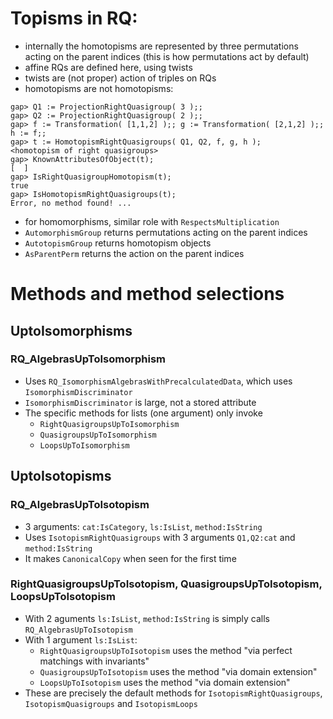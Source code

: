 # Topisms in RQ: 
 
- internally the homotopisms are represented by three permutations acting on the parent indices 
   (this is how permutations act by default)
- affine RQs are defined here, using twists
- twists are (not proper) action of triples on RQs
- homotopisms are not homotopisms:
```
gap> Q1 := ProjectionRightQuasigroup( 3 );;
gap> Q2 := ProjectionRightQuasigroup( 2 );;
gap> f := Transformation( [1,1,2] );; g := Transformation( [2,1,2] );; h := f;;
gap> t := HomotopismRightQuasigroups( Q1, Q2, f, g, h );
<homotopism of right quasigroups>
gap> KnownAttributesOfObject(t);
[  ]
gap> IsRightQuasigroupHomotopism(t);
true
gap> IsHomotopismRightQuasigroups(t);
Error, no method found! ...
```
- for homomorphisms, similar role with `RespectsMultiplication`
- `AutomorphismGroup` returns permutations acting on the parent indices
- `AutotopismGroup` returns homotopism objects
- `AsParentPerm` returns the action on the parent indices

# Methods and method selections

## UptoIsomorphisms

### RQ_AlgebrasUpToIsomorphism

- Uses `RQ_IsomorphismAlgebrasWithPrecalculatedData`, which uses `IsomorphismDiscriminator`
- `IsomorphismDiscriminator` is large, not a stored attribute
- The specific methods for lists (one argument) only invoke 
  * `RightQuasigroupsUpToIsomorphism`
  * `QuasigroupsUpToIsomorphism`
  * `LoopsUpToIsomorphism`

## UptoIsotopisms

### RQ_AlgebrasUpToIsotopism

- 3 arguments: `cat:IsCategory`, `ls:IsList`, `method:IsString`
- Uses `IsotopismRightQuasigroups` with 3 arguments `Q1,Q2:cat` and `method:IsString`
- It makes `CanonicalCopy` when seen for the first time

### RightQuasigroupsUpToIsotopism, QuasigroupsUpToIsotopism, LoopsUpToIsotopism 

- With 2 aguments `ls:IsList`, `method:IsString` is simply calls `RQ_AlgebrasUpToIsotopism`
- With 1 argument `ls:IsList`:
  * `RightQuasigroupsUpToIsotopism` uses the method "via perfect matchings with invariants" 
  * `QuasigroupsUpToIsotopism` uses the method "via domain extension"
  * `LoopsUpToIsotopism` uses the method "via domain extension"
- These are precisely the default methods for `IsotopismRightQuasigroups`, `IsotopismQuasigroups` and `IsotopismLoops`

